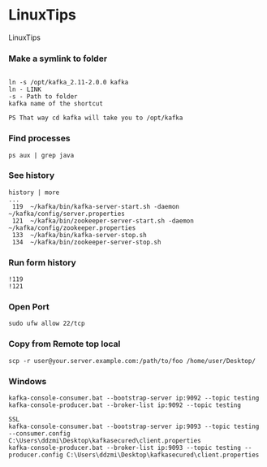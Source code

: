 # LinuxTips
LinuxTips

### Make a symlink to folder 
```

ln -s /opt/kafka_2.11-2.0.0 kafka  
ln - LINK
-s - Path to folder 
kafka name of the shortcut

PS That way cd kafka will take you to /opt/kafka
```

### Find processes 
```
ps aux | grep java
```

### See history
```
history | more
...
 119  ~/kafka/bin/kafka-server-start.sh -daemon ~/kafka/config/server.properties 
 121  ~/kafka/bin/zookeeper-server-start.sh -daemon ~/kafka/config/zookeeper.properties
 133  ~/kafka/bin/kafka-server-stop.sh
 134  ~/kafka/bin/zookeeper-server-stop.sh

```
### Run form history
```
!119
!121

```

### Open Port
```
sudo ufw allow 22/tcp
```

### Copy from Remote top local
```$xslt
scp -r user@your.server.example.com:/path/to/foo /home/user/Desktop/
```

### Windows
```$xslt
kafka-console-consumer.bat --bootstrap-server ip:9092 --topic testing
kafka-console-producer.bat --broker-list ip:9092 --topic testing

SSL
kafka-console-consumer.bat --bootstrap-server ip:9093 --topic testing --consumer.config C:\Users\ddzmi\Desktop\kafkasecured\client.properties
kafka-console-producer.bat --broker-list ip:9093 --topic testing --producer.config C:\Users\ddzmi\Desktop\kafkasecured\client.properties
```